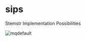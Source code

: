# sips
Stemstr Implementation Possibilities

![mqdefault](https://github.com/stemstr/sips/assets/40177960/1082c840-6d17-47ff-99d4-26a07b011442)
